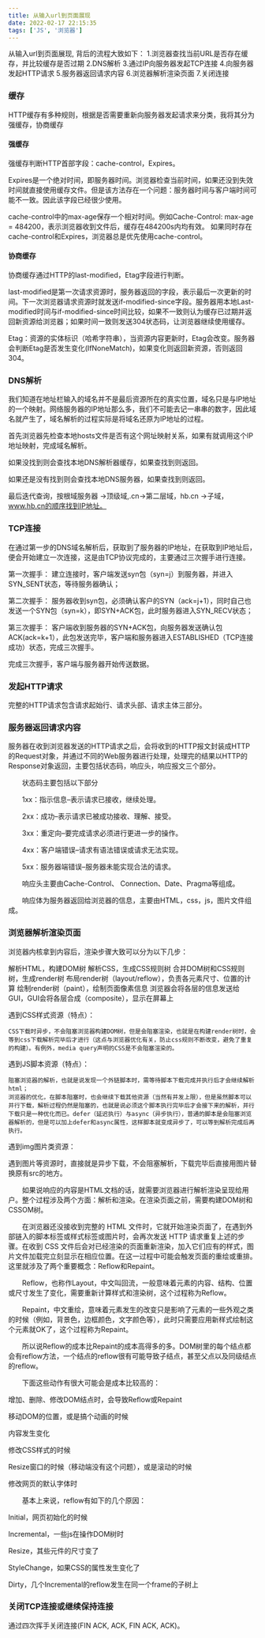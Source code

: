 ```yaml
---
title: 从输入url到页面展现
date: 2022-02-17 22:15:35
tags: ['JS', '浏览器']
---
```

从输入url到页面展现, 背后的流程大致如下：
1.浏览器查找当前URL是否存在缓存，并比较缓存是否过期
2.DNS解析
3.通过IP向服务器发起TCP连接
4.向服务器发起HTTP请求
5.服务器返回请求内容
6.浏览器解析渲染页面
7.关闭连接
<!-- more -->
### 缓存
HTTP缓存有多种规则，根据是否需要重新向服务器发起请求来分类，我将其分为强缓存，协商缓存

#### 强缓存
强缓存判断HTTP首部字段：cache-control，Expires。

Expires是一个绝对时间，即服务器时间。浏览器检查当前时间，如果还没到失效时间就直接使用缓存文件。但是该方法存在一个问题：服务器时间与客户端时间可能不一致。因此该字段已经很少使用。

cache-control中的max-age保存一个相对时间。例如Cache-Control: max-age = 484200，表示浏览器收到文件后，缓存在484200s内均有效。 如果同时存在cache-control和Expires，浏览器总是优先使用cache-control。

#### 协商缓存
协商缓存通过HTTP的last-modified，Etag字段进行判断。

last-modified是第一次请求资源时，服务器返回的字段，表示最后一次更新的时间。下一次浏览器请求资源时就发送if-modified-since字段。服务器用本地Last-modified时间与if-modified-since时间比较，如果不一致则认为缓存已过期并返回新资源给浏览器；如果时间一致则发送304状态码，让浏览器继续使用缓存。

Etag：资源的实体标识（哈希字符串），当资源内容更新时，Etag会改变。服务器会判断Etag是否发生变化(IfNoneMatch)，如果变化则返回新资源，否则返回304。

### DNS解析
我们知道在地址栏输入的域名并不是最后资源所在的真实位置，域名只是与IP地址的一个映射。网络服务器的IP地址那么多，我们不可能去记一串串的数字，因此域名就产生了，域名解析的过程实际是将域名还原为IP地址的过程。

首先浏览器先检查本地hosts文件是否有这个网址映射关系，如果有就调用这个IP地址映射，完成域名解析。

如果没找到则会查找本地DNS解析器缓存，如果查找到则返回。

如果还是没有找到则会查找本地DNS服务器，如果查找到则返回。

最后迭代查询，按根域服务器 ->顶级域,.cn->第二层域，hb.cn ->子域，www.hb.cn的顺序找到IP地址。

### TCP连接
在通过第一步的DNS域名解析后，获取到了服务器的IP地址，在获取到IP地址后，便会开始建立一次连接，这是由TCP协议完成的，主要通过三次握手进行连接。

第一次握手： 建立连接时，客户端发送syn包（syn=j）到服务器，并进入SYN_SENT状态，等待服务器确认； 

第二次握手： 服务器收到syn包，必须确认客户的SYN（ack=j+1），同时自己也发送一个SYN包（syn=k），即SYN+ACK包，此时服务器进入SYN_RECV状态；

第三次握手： 客户端收到服务器的SYN+ACK包，向服务器发送确认包ACK(ack=k+1），此包发送完毕，客户端和服务器进入ESTABLISHED（TCP连接成功）状态，完成三次握手。

 完成三次握手，客户端与服务器开始传送数据。

 ### 发起HTTP请求

 完整的HTTP请求包含请求起始行、请求头部、请求主体三部分。

 ### 服务器返回请求内容

 服务器在收到浏览器发送的HTTP请求之后，会将收到的HTTP报文封装成HTTP的Request对象，并通过不同的Web服务器进行处理，处理完的结果以HTTP的Response对象返回，主要包括状态码，响应头，响应报文三个部分。

　　状态码主要包括以下部分

　　1xx：指示信息–表示请求已接收，继续处理。

　　2xx：成功–表示请求已被成功接收、理解、接受。

　　3xx：重定向–要完成请求必须进行更进一步的操作。

　　4xx：客户端错误–请求有语法错误或请求无法实现。

　　5xx：服务器端错误–服务器未能实现合法的请求。

　　响应头主要由Cache-Control、 Connection、Date、Pragma等组成。

　　响应体为服务器返回给浏览器的信息，主要由HTML，css，js，图片文件组成。

### 浏览器解析渲染页面
浏览器内核拿到内容后，渲染步骤大致可以分为以下几步：

  解析HTML，构建DOM树
  解析CSS，生成CSS规则树
  合并DOM树和CSS规则树，生成render树
  布局render树（layout/reflow），负责各元素尺寸、位置的计算
  绘制render树（paint），绘制页面像素信息
  浏览器会将各层的信息发送给GUI，GUI会将各层合成（composite），显示在屏幕上

  遇到CSS样式资源（特点）：

    CSS下载时异步，不会阻塞浏览器构建DOM树，但是会阻塞渲染，也就是在构建render树时，会等到css下载解析完毕后才进行（这点与浏览器优化有关，防止css规则不断改变，避免了重复的构建）。有例外，media query声明的CSS是不会阻塞渲染的。

遇到JS脚本资源（特点）：

    阻塞浏览器的解析，也就是说发现一个外链脚本时，需等待脚本下载完成并执行后才会继续解析html；
    浏览器的优化，在脚本阻塞时，也会继续下载其他资源（当然有并发上限），但是虽然脚本可以并行下载，解析过程仍然是阻塞的，也就是说必须这个脚本执行完毕后才会接下来的解析，并行下载只是一种优化而已。defer（延迟执行）与async（异步执行），普通的脚本是会阻塞浏览器解析的，但是可以加上defer和async属性，这样脚本就变成异步了，可以等到解析完成后再执行。
遇到img图片类资源：

遇到图片等资源时，直接就是异步下载，不会阻塞解析，下载完毕后直接用图片替换原有src的地方。

　　如果说响应的内容是HTML文档的话，就需要浏览器进行解析渲染呈现给用户。整个过程涉及两个方面：解析和渲染。在渲染页面之前，需要构建DOM树和CSSOM树。

　　在浏览器还没接收到完整的 HTML 文件时，它就开始渲染页面了，在遇到外部链入的脚本标签或样式标签或图片时，会再次发送 HTTP 请求重复上述的步骤。在收到 CSS 文件后会对已经渲染的页面重新渲染，加入它们应有的样式，图片文件加载完立刻显示在相应位置。在这一过程中可能会触发页面的重绘或重排。这里就涉及了两个重要概念：Reflow和Repaint。

　　Reflow，也称作Layout，中文叫回流，一般意味着元素的内容、结构、位置或尺寸发生了变化，需要重新计算样式和渲染树，这个过程称为Reflow。

　　Repaint，中文重绘，意味着元素发生的改变只是影响了元素的一些外观之类的时候（例如，背景色，边框颜色，文字颜色等），此时只需要应用新样式绘制这个元素就OK了，这个过程称为Repaint。

　　所以说Reflow的成本比Repaint的成本高得多的多。DOM树里的每个结点都会有reflow方法，一个结点的reflow很有可能导致子结点，甚至父点以及同级结点的reflow。

　　下面这些动作有很大可能会是成本比较高的：

增加、删除、修改DOM结点时，会导致Reflow或Repaint

移动DOM的位置，或是搞个动画的时候

内容发生变化

修改CSS样式的时候

Resize窗口的时候（移动端没有这个问题），或是滚动的时候

修改网页的默认字体时

　　基本上来说，reflow有如下的几个原因：

Initial，网页初始化的时候

Incremental，一些js在操作DOM树时

Resize，其些元件的尺寸变了

StyleChange，如果CSS的属性发生变化了

Dirty，几个Incremental的reflow发生在同一个frame的子树上

### 关闭TCP连接或继续保持连接

通过四次挥手关闭连接(FIN ACK, ACK, FIN ACK, ACK)。